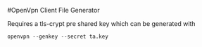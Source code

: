 #OpenVpn Client File Generator

Requires a tls-crypt pre shared key which can be generated with

`openvpn --genkey --secret ta.key`